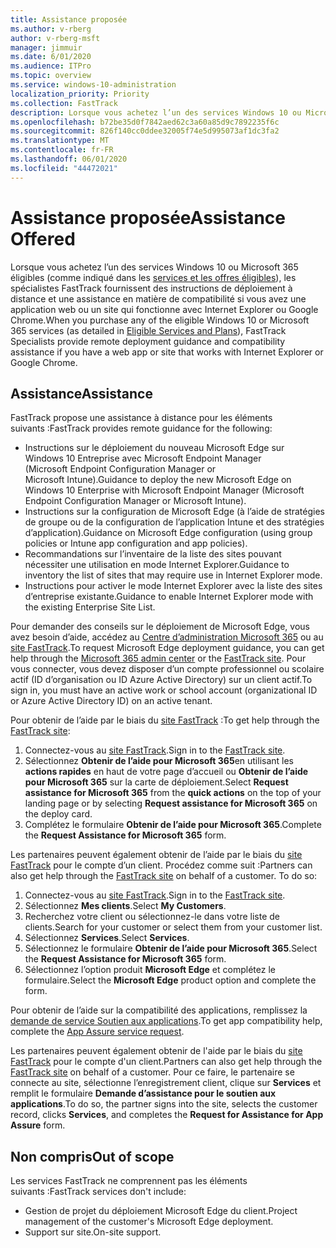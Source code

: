 ```yaml
---
title: Assistance proposée
ms.author: v-rberg
author: v-rberg-msft
manager: jimmuir
ms.date: 6/01/2020
ms.audience: ITPro
ms.topic: overview
ms.service: windows-10-administration
localization_priority: Priority
ms.collection: FastTrack
description: Lorsque vous achetez l’un des services Windows 10 ou Microsoft 365 (comme indiqué dans les services et les offres éligibles), les spécialistes FastTrack fournissent des instructions de déploiement à distance et une assistance en matière de compatibilité si vous avez une application web ou un site qui fonctionne avec Internet Explorer ou Google Chrome.
ms.openlocfilehash: b72be35d0f7842aed62c3a60a85d9c7892235f6c
ms.sourcegitcommit: 826f140cc0ddee32005f74e5d995073af1dc3fa2
ms.translationtype: MT
ms.contentlocale: fr-FR
ms.lasthandoff: 06/01/2020
ms.locfileid: "44472021"
---
```

# <a name="assistance-offered"></a><span data-ttu-id="fc6ab-103">Assistance proposée</span><span class="sxs-lookup"><span data-stu-id="fc6ab-103">Assistance Offered</span></span>

<span data-ttu-id="fc6ab-104">Lorsque vous achetez l’un des services Windows 10 ou Microsoft 365 éligibles (comme indiqué dans les [services et les offres éligibles](M365-eligible-services-and-plans.md)), les spécialistes FastTrack fournissent des instructions de déploiement à distance et une assistance en matière de compatibilité si vous avez une application web ou un site qui fonctionne avec Internet Explorer ou Google Chrome.</span><span class="sxs-lookup"><span data-stu-id="fc6ab-104">When you purchase any of the eligible Windows 10 or Microsoft 365 services (as detailed in [Eligible Services and Plans](M365-eligible-services-and-plans.md)), FastTrack Specialists provide remote deployment guidance and compatibility assistance if you have a web app or site that works with Internet Explorer or Google Chrome.</span></span> 

## <a name="assistance"></a><span data-ttu-id="fc6ab-105">Assistance</span><span class="sxs-lookup"><span data-stu-id="fc6ab-105">Assistance</span></span>

<span data-ttu-id="fc6ab-106">FastTrack propose une assistance à distance pour les éléments suivants :</span><span class="sxs-lookup"><span data-stu-id="fc6ab-106">FastTrack provides remote guidance for the following:</span></span>
- <span data-ttu-id="fc6ab-107">Instructions sur le déploiement du nouveau Microsoft Edge sur Windows 10 Entreprise avec Microsoft Endpoint Manager (Microsoft Endpoint Configuration Manager or Microsoft Intune).</span><span class="sxs-lookup"><span data-stu-id="fc6ab-107">Guidance to deploy the new Microsoft Edge on Windows 10 Enterprise with Microsoft Endpoint Manager (Microsoft Endpoint Configuration Manager or Microsoft Intune).</span></span>
- <span data-ttu-id="fc6ab-108">Instructions sur la configuration de Microsoft Edge (à l’aide de stratégies de groupe ou de la configuration de l’application Intune et des stratégies d’application).</span><span class="sxs-lookup"><span data-stu-id="fc6ab-108">Guidance on Microsoft Edge configuration (using group policies or Intune app configuration and app policies).</span></span>
- <span data-ttu-id="fc6ab-109">Recommandations sur l’inventaire de la liste des sites pouvant nécessiter une utilisation en mode Internet Explorer.</span><span class="sxs-lookup"><span data-stu-id="fc6ab-109">Guidance to inventory the list of sites that may require use in Internet Explorer mode.</span></span>
- <span data-ttu-id="fc6ab-110">Instructions pour activer le mode Internet Explorer avec la liste des sites d’entreprise existante.</span><span class="sxs-lookup"><span data-stu-id="fc6ab-110">Guidance to enable Internet Explorer mode with the existing Enterprise Site List.</span></span>

<span data-ttu-id="fc6ab-111">Pour demander des conseils sur le déploiement de Microsoft Edge, vous avez besoin d’aide, accédez au [Centre d’administration Microsoft 365](https://go.microsoft.com/fwlink/?linkid=2032704) ou au [site FastTrack](https://go.microsoft.com/fwlink/?linkid=780698).</span><span class="sxs-lookup"><span data-stu-id="fc6ab-111">To request Microsoft Edge deployment guidance, you can get help through the [Microsoft 365 admin center](https://go.microsoft.com/fwlink/?linkid=2032704) or the [FastTrack site](https://go.microsoft.com/fwlink/?linkid=780698).</span></span> <span data-ttu-id="fc6ab-112">Pour vous connecter, vous devez disposer d’un compte professionnel ou scolaire actif (ID d’organisation ou ID Azure Active Directory) sur un client actif.</span><span class="sxs-lookup"><span data-stu-id="fc6ab-112">To sign in, you must have an active work or school account (organizational ID or Azure Active Directory ID) on an active tenant.</span></span> 

<span data-ttu-id="fc6ab-113">Pour obtenir de l’aide par le biais du [site FastTrack](https://go.microsoft.com/fwlink/?linkid=780698) :</span><span class="sxs-lookup"><span data-stu-id="fc6ab-113">To get help through the [FastTrack site](https://go.microsoft.com/fwlink/?linkid=780698):</span></span> 
1.    <span data-ttu-id="fc6ab-114">Connectez-vous au [site FastTrack](https://go.microsoft.com/fwlink/?linkid=780698).</span><span class="sxs-lookup"><span data-stu-id="fc6ab-114">Sign in to the [FastTrack site](https://go.microsoft.com/fwlink/?linkid=780698).</span></span> 
2.    <span data-ttu-id="fc6ab-115">Sélectionnez **Obtenir de l’aide pour Microsoft 365**en utilisant les **actions rapides** en haut de votre page d’accueil ou **Obtenir de l’aide pour Microsoft 365** sur la carte de déploiement.</span><span class="sxs-lookup"><span data-stu-id="fc6ab-115">Select **Request assistance for Microsoft 365** from the **quick actions** on the top of your landing page or by selecting **Request assistance for Microsoft 365** on the deploy card.</span></span>
3.    <span data-ttu-id="fc6ab-116">Complétez le formulaire **Obtenir de l’aide pour Microsoft 365**.</span><span class="sxs-lookup"><span data-stu-id="fc6ab-116">Complete the **Request Assistance for Microsoft 365** form.</span></span>
  
<span data-ttu-id="fc6ab-p102">Les partenaires peuvent également obtenir de l’aide par le biais du [site FastTrack](https://go.microsoft.com/fwlink/?linkid=780698) pour le compte d’un client. Procédez comme suit :</span><span class="sxs-lookup"><span data-stu-id="fc6ab-p102">Partners can also get help through the [FastTrack site](https://go.microsoft.com/fwlink/?linkid=780698) on behalf of a customer. To do so:</span></span>
1.    <span data-ttu-id="fc6ab-119">Connectez-vous au [site FastTrack](https://go.microsoft.com/fwlink/?linkid=780698).</span><span class="sxs-lookup"><span data-stu-id="fc6ab-119">Sign in to the [FastTrack site](https://go.microsoft.com/fwlink/?linkid=780698).</span></span> 
2.    <span data-ttu-id="fc6ab-120">Sélectionnez **Mes clients**.</span><span class="sxs-lookup"><span data-stu-id="fc6ab-120">Select **My Customers**.</span></span>
3.    <span data-ttu-id="fc6ab-121">Recherchez votre client ou sélectionnez-le dans votre liste de clients.</span><span class="sxs-lookup"><span data-stu-id="fc6ab-121">Search for your customer or select them from your customer list.</span></span>
4.    <span data-ttu-id="fc6ab-122">Sélectionnez **Services**.</span><span class="sxs-lookup"><span data-stu-id="fc6ab-122">Select **Services**.</span></span>
5.    <span data-ttu-id="fc6ab-123">Sélectionnez le formulaire **Obtenir de l’aide pour Microsoft 365**.</span><span class="sxs-lookup"><span data-stu-id="fc6ab-123">Select the **Request Assistance for Microsoft 365** form.</span></span>
6.    <span data-ttu-id="fc6ab-124">Sélectionnez l’option produit **Microsoft Edge** et complétez le formulaire.</span><span class="sxs-lookup"><span data-stu-id="fc6ab-124">Select the **Microsoft Edge** product option and complete the form.</span></span>
 
<span data-ttu-id="fc6ab-125">Pour obtenir de l’aide sur la compatibilité des applications, remplissez la [demande de service Soutien aux applications](https://go.microsoft.com/fwlink/?linkid=2022721).</span><span class="sxs-lookup"><span data-stu-id="fc6ab-125">To get app compatibility help, complete the [App Assure service request](https://go.microsoft.com/fwlink/?linkid=2022721).</span></span>

<span data-ttu-id="fc6ab-126">Les partenaires peuvent également obtenir de l'aide par le biais du [site FastTrack](https://go.microsoft.com/fwlink/?linkid=780698) pour le compte d'un client.</span><span class="sxs-lookup"><span data-stu-id="fc6ab-126">Partners can also get help through the [FastTrack site](https://go.microsoft.com/fwlink/?linkid=780698) on behalf of a customer.</span></span> <span data-ttu-id="fc6ab-127">Pour ce faire, le partenaire se connecte au site, sélectionne l’enregistrement client, clique sur **Services** et remplit le formulaire **Demande d’assistance pour le soutien aux applications**.</span><span class="sxs-lookup"><span data-stu-id="fc6ab-127">To do so, the partner signs into the site, selects the customer record, clicks **Services**, and completes the **Request for Assistance for App Assure** form.</span></span>

## <a name="out-of-scope"></a><span data-ttu-id="fc6ab-128">Non compris</span><span class="sxs-lookup"><span data-stu-id="fc6ab-128">Out of scope</span></span>

<span data-ttu-id="fc6ab-129">Les services FastTrack ne comprennent pas les éléments suivants :</span><span class="sxs-lookup"><span data-stu-id="fc6ab-129">FastTrack services don't include:</span></span>
- <span data-ttu-id="fc6ab-130">Gestion de projet du déploiement Microsoft Edge du client.</span><span class="sxs-lookup"><span data-stu-id="fc6ab-130">Project management of the customer's Microsoft Edge deployment.</span></span>
- <span data-ttu-id="fc6ab-131">Support sur site.</span><span class="sxs-lookup"><span data-stu-id="fc6ab-131">On-site support.</span></span>

